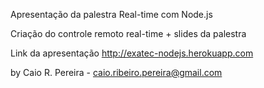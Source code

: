 Apresentação da palestra Real-time com Node.js

Criação do controle remoto real-time + slides da palestra

Link da apresentação
http://exatec-nodejs.herokuapp.com

by Caio R. Pereira - <caio.ribeiro.pereira@gmail.com>